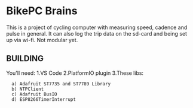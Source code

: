 BikePC Brains
=============
This is a project of cycling computer with measuring speed, cadence and pulse in general.
It can also log the trip data on the sd-card and being set up via wi-fi.
Not modular yet.

BUILDING
--------
You'll need:
1.VS Code 
2.PlatformIO plugin
3.These libs:

      a) Adafruit ST7735 and ST7789 Library
      b) NTPClient
      c) Adafruit BusIO
      d) ESP8266TimerInterrupt
